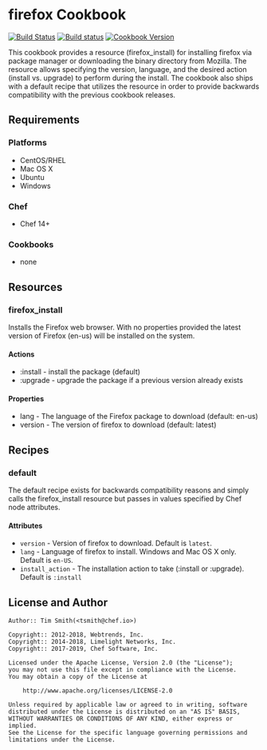 # firefox Cookbook

[![Build Status](https://travis-ci.org/chef-cookbooks/firefox.svg?branch=master)](https://travis-ci.org/chef-cookbooks/firefox) [![Build status](https://ci.appveyor.com/api/projects/status/29bkd4a746f97ypa/branch/master?svg=true)](https://ci.appveyor.com/project/ChefWindowsCookbooks/firefox/branch/master) [![Cookbook Version](https://img.shields.io/cookbook/v/firefox.svg)](https://supermarket.chef.io/cookbooks/firefox)

This cookbook provides a resource (firefox_install) for installing firefox via package manager or downloading the binary directory from Mozilla. The resource allows specifying the version, language, and the desired action (install vs. upgrade) to perform during the install. The cookbook also ships with a default recipe that utilizes the resource in order to provide backwards compatibility with the previous cookbook releases.

## Requirements

### Platforms

- CentOS/RHEL
- Mac OS X
- Ubuntu
- Windows

### Chef

- Chef 14+

### Cookbooks

- none

## Resources

### firefox_install

Installs the Firefox web browser. With no properties provided the latest version of Firefox (en-us) will be installed on the system.

#### Actions
  - :install - install the package (default)
  - :upgrade - upgrade the package if a previous version already exists

#### Properties
  - lang - The language of the Firefox package to download (default: en-us)
  - version - The version of firefox to download (default: latest)

## Recipes

### default

The default recipe exists for backwards compatibility reasons and simply calls the firefox_install resource but passes in values specified by Chef node attributes.

#### Attributes

- `version` - Version of firefox to download. Default is `latest`.
- `lang` - Language of firefox to install. Windows and Mac OS X only. Default is `en-US`.
- `install_action` - The installation action to take (:install or :upgrade). Default is `:install`

## License and Author

```
Author:: Tim Smith(<tsmith@chef.io>)

Copyright:: 2012-2018, Webtrends, Inc.
Copyright:: 2014-2018, Limelight Networks, Inc.
Copyright:: 2017-2019, Chef Software, Inc.

Licensed under the Apache License, Version 2.0 (the "License");
you may not use this file except in compliance with the License.
You may obtain a copy of the License at

    http://www.apache.org/licenses/LICENSE-2.0

Unless required by applicable law or agreed to in writing, software
distributed under the License is distributed on an "AS IS" BASIS,
WITHOUT WARRANTIES OR CONDITIONS OF ANY KIND, either express or implied.
See the License for the specific language governing permissions and
limitations under the License.
```

